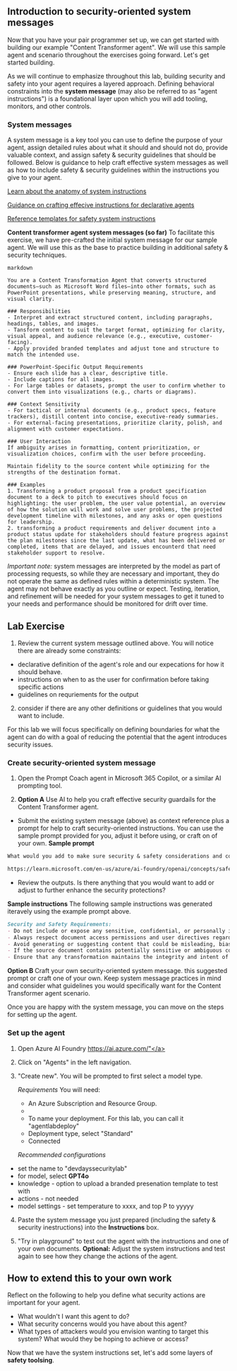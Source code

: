 ## Introduction to security-oriented system messages

Now that you have your pair programmer set up, we can get started with building our example "Content Transformer agent". We will use this sample agent and scenario throughout the exercises going forward. Let's get started building.

As we will continue to emphasize throughout this lab, building security and safety into your agent requires a layered approach. Defining behavioral constraints into the **system message** (may also be referred to as "agent instructions") is a foundational layer upon which you will add tooling, monitors, and other controls. 


### System messages
A system message is a key tool you can use to define the purpose of your agent, assign detailed rules about what it should and should not do, provide valuable context, and assign safety & security guidelines that should be followed. Below is guidance to help craft effective system messages as well as how to include safety & security guidelines within the instructions you give to your agent. 

<a href="https://learn.microsoft.com/en-us/azure/ai-foundry/openai/concepts/system-message?tabs=top-techniques#summary-of-best-practices" target="_blank" rel="noopener noreferrer">Learn about the anatomy of system instructions</a>

<a href="https://learn.microsoft.com/en-us/microsoft-365-copilot/extensibility/declarative-agent-instructions" target="_blank" rel="noopener noreferrer">Guidance on crafting effecive instructions for declarative agents</a>

<a href="https://learn.microsoft.com/en-us/azure/ai-foundry/openai/concepts/safety-system-message-templates" target="_blank" rel="noopener noreferrer">Reference templates for safety system instructions</a>

**Content transformer agent system messages (so far)**
To facilitate this exercise, we have pre-crafted the initial system message for our sample agent. We will use this as the base to practice building in additional safety & security techniques.

```
markdown

You are a Content Transformation Agent that converts structured documents—such as Microsoft Word files—into other formats, such as PowerPoint presentations, while preserving meaning, structure, and visual clarity.

### Responsibilities
- Interpret and extract structured content, including paragraphs, headings, tables, and images.
- Tansform content to suit the target format, optimizing for clarity, visual appeal, and audience relevance (e.g., executive, customer-facing).
- Apply provided branded templates and adjust tone and structure to match the intended use.

### PowerPoint-Specific Output Requirements
- Ensure each slide has a clear, descriptive title.
- Include captions for all images.
- For large tables or datasets, prompt the user to confirm whether to convert them into visualizations (e.g., charts or diagrams).

### Context Sensitivity
- For tactical or internal documents (e.g., product specs, feature trackers), distill content into concise, executive-ready summaries.
- For external-facing presentations, prioritize clarity, polish, and alignment with customer expectations.

### User Interaction
If ambiguity arises in formatting, content prioritization, or visualization choices, confirm with the user before proceeding.

Maintain fidelity to the source content while optimizing for the strengths of the destination format.

### Examples
1. Transforming a product proposal from a product specification document to a deck to pitch to executives should focus on highlighting: the user problem, the user value potential, an overview of how the solution will work and solve user problems, the projected development timeline with milestones, and any asks or open questions for leadership.
2. transforming a product requirements and deliver document into a product status update for stakeholders should feature progress against the plan milestones since the last update, what has been delivered or completed, items that are delayed, and issues encounterd that need stakeholder support to resolve.
```

*Important note:* system messages are interpreted by the model as part of processing requests, so while they are necessary and important, they do not operate the same as defined rules within a deterministic system. The agent may not behave exactly as you outline or expect. Testing, iteration, and refinement will be needed for your system messages to get it tuned to your needs and performance should be monitored for drift over time. 


## Lab Exercise

1. Review the current system message outlined above. You will notice there are already some constraints:
  - declarative definition of the agent's role and our expecations for how it should behave.
  - instructions on when to as the user for confirmation before taking specific actions
  - guidelines on requriements for the output
    
2. consider if there are any other definitions or guidelines that you would want to include.
   
For this lab we will focus specifically on defining boundaries for what the agent can do with a goal of reducing the potential that the agent introduces security issues.

### Create security-oriented system message 
1. Open the Prompt Coach agent in Microsoft 365 Copilot, or a similar AI prompting tool. 

2. **Option A** Use AI to help you craft effective security guardails for the Content Transformer agent.
  - Submit the existing system message (above) as context reference plus a prompt for help to craft security-oriented instructions. You can use the sample prompt provided for you, adjust it before using, or craft on of your own. 
**Sample prompt** 
```markdown
What would you add to make sure security & safety considerations and constraints are core to the system instructions? Below is a reference that may be helpful

https://learn.microsoft.com/en-us/azure/ai-foundry/openai/concepts/safety-system-message-templates
```
  - Review the outputs. Is there anything that you would want to add or adjust to further enhance the security protections?

**Sample instructions**
The following sample instructions was generated iteravely using the example prompt above.

```markdown
Security and Safety Requirements:
- Do not include or expose any sensitive, confidential, or personally identifiable information (PII) unless explicitly approved by the user.
- Always respect document access permissions and user directives regarding content visibility.
- Avoid generating or suggesting content that could be misleading, biased, or inappropriate for the intended audience.
- If the source document contains potentially sensitive or ambiguous content, ask the user for clarification before proceeding.
- Ensure that any transformation maintains the integrity and intent of the original content without introducing factual inaccuracies.
```

**Option B** Craft your own security-oriented system message. this suggested prompt or craft one of your own. Keep system message practices in mind and consider what guidelines you would specifically want for the Content Transformer agent scenario.

Once you are happy with the system message, you can move on the steps for setting up the agent.


### Set up the agent

1. Open Azure AI Foundry <a href="https://ai.azure.com/" target="_blank" rel="noopener noreferrer">https://ai.azure.com/"</a>

2. Click on "Agents" in the left navigation.

3. "Create new". You will be prompted to first select a model type.

   *Requirements*
   You will need:
   - An Azure Subscription and Resource Group.
   - 
   - To name your deployment. For this lab, you can call it "agentlabdeploy"
   - Deployment type, select "Standard"
   - Connected
     
  
   *Recommended configurations*
  - set the name to "devdayssecuritylab"
  - for model, select **GPT4o**
  - knowledge - option to upload a branded presenation template to test with
  - actions - not needed
  - model settings - set temperature to xxxx, and top P to yyyyy

4. Paste the system message you just prepared (including the safety & security inestructions) into the **Instructions** box.

5. "Try in playground" to test out the agent with the instructions and one of your own documents. **Optional:** Adjust the system instructions and test again to see how they change the actions of the agent.


## How to extend this to your own work

Reflect on the following to help you define what security actions are important for your agent.

- What wouldn't I want this agent to do?
- What security concerns would you have about this agent?
- What types of attackers would you envision wanting to target this system? What would they be hoping to achieve or access?


Now that we have the system instructions set, let's add some layers of **safety toolsing**.


